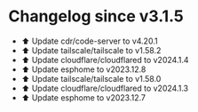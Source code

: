 # Changelog since v3.1.5
- ⬆️ Update cdr/code-server to v4.20.1 
- ⬆️ Update tailscale/tailscale to v1.58.2 
- ⬆️ Update cloudflare/cloudflared to v2024.1.4 
- ⬆️ Update esphome to v2023.12.8 
- ⬆️ Update tailscale/tailscale to v1.58.0 
- ⬆️ Update cloudflare/cloudflared to v2024.1.3 
- ⬆️ Update esphome to v2023.12.7 

